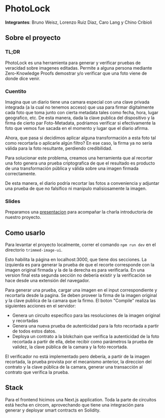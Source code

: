 # PhotoLock

**Integrantes**: Bruno Weisz, Lorenzo Ruiz Diaz, Caro Lang y Chino Cribioli

## Sobre el proyecto

### TL;DR

PhotoLock es una herramienta para generar y verificar pruebas de veracidad sobre imagenes editadas. Permite a alguna persona mediante Zero-Knowledge Proofs demostrar y/o verificar que una foto viene de donde dice venir.

### Cuentito

Imagina que un diario tiene una camara especial con una clave privada integrada (a la cual no tenemos acceso) que usa para firmar digitalmente cada foto que toma junto con cierta metadata tales como fecha, hora, lugar geografico, etc. De esta manera, dada la clave publica del dispositivo y la firma de cierto par Foto-Metadata, podriamos verificar si efectivamente la foto que vemos fue sacada en el momento y lugar que el diario afirma.

Ahora, que pasa si decidimos aplicar alguna transformación a esta foto tal como recortarla o aplicarle algún filtro? En ese caso, la firma ya no sería válida para la foto resultante, perdiendo credibilidad.

Para solucionar este problema, creamos una herramienta que al recortar una foto genera una prueba criptografica de que el resultado es producto de una transformación pública y válida sobre una imagen firmada correctamente.

De esta manera, el diario podría recortar las fotos a conveniencia y adjuntar una prueba de que no falsifico ni manipulo malisiosamente la imagen.

### Slides

Preparamos una [presentacion](https://docs.google.com/presentation/d/1d3Velmm8Vooe9WUCosvAns153QIgs9gNYdw6lGkIw-c/edit?usp=sharing) para acompañar la charla introductoria de nuestro proyecto.

## Como usarlo

Para levantar el proyecto localmente, correr el comando `npm run dev` en el directorio `trimmed-image-ui`.


Esto habilita la página en localhost:3000, que tiene dos secciones. La izquierda es para generar la prueba de que el recorte corresponde con la imagen original firmada y la de la derecha es para verificarla. En una version final esta segunda sección no debería existir y la verificación se hace desde una extensión del navegador.

Para generar una prueba, cargar una imagen en el input correspondiente y recortarla desde la pagina. Se deben proveer la firma de la imagen original y la clave publica de la camara que la firmo. El boton "Compile" realiza las siguientes acciones en el servidor:
* Genera un circuito específico para las resoluciones de la imagen original y recortadas
* Genera una nueva prueba de autenticidad para la foto recortada a partir de todos estos datos.
* Deploya un contrato a la blokchain que verifica la autenticidad de la foto recortada a partir de ella, debe recibir como parámetros la prueba de validez, la clave pública de la camara y la foto recortada.

El verificador no está implementado pero debería, a partir de la imagen recortada, la prueba provista por el mecanismo anterior, la direccion del contrato y la clave pública de la camara, generar una transacción al contrato que verifica la prueba.

## Stack

Para el frontend hicimos una Next.js application.
Toda la parte de circuitos está hecha en circom, aprovechando que tiene una integración para generar y deployar smart contracts en Solidity.

